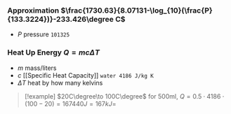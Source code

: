 ### Approximation $\frac{1730.63}{8.07131-\log_{10}(\frac{P}{133.3224})}-233.426\degree C$
- $P$ pressure `101325`
### Heat Up Energy $Q=mc\Delta T$
- $m$ mass/liters
- $c$ [[Specific Heat Capacity]] `water 4186 J/kg K`
- $\Delta T$ heat by how many kelvins
> [!example] $20C\degree\to 100C\degree$ for $500$ml, $Q=0.5\cdot 4186\cdot (100-20)=167440J=167kJ=$
